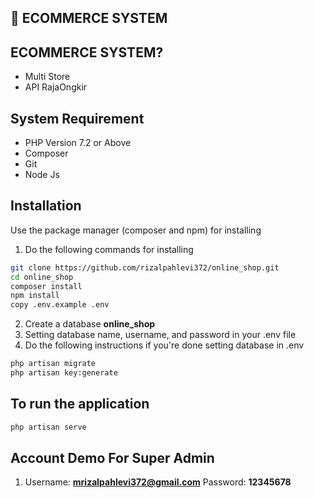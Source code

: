 ## :rocket: ECOMMERCE SYSTEM

## ECOMMERCE SYSTEM?
- Multi Store
- API RajaOngkir

## System Requirement
- PHP Version 7.2 or Above
- Composer
- Git
- Node Js


## Installation

Use the package manager (composer and npm) for installing

1. Do the following commands for installing
```bash
git clone https://github.com/rizalpahlevi372/online_shop.git
cd online_shop
composer install
npm install
copy .env.example .env
```
2. Create a database **online_shop** 
3. Setting database name, username, and password in your .env file
4. Do the following instructions if you're done setting database in .env
```bash
php artisan migrate
php artisan key:generate
```
## To run the application
```bash
php artisan serve
```


## Account Demo For Super Admin
1.  Username: **mrizalpahlevi372@gmail.com**
    Password: **12345678**